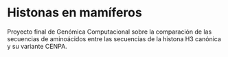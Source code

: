 # Histonas en mamíferos
Proyecto final de Genómica Computacional sobre la comparación de las secuencias de aminoácidos entre las secuencias de la histona H3 canónica y su variante CENPA.
